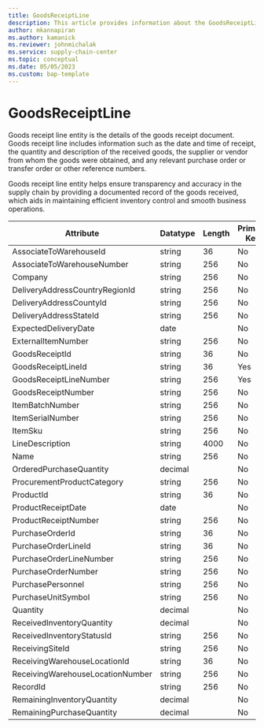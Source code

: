 ```yaml
---
title: GoodsReceiptLine
description: This article provides information about the GoodsReceiptLine entity.
author: mkannapiran
ms.author: kamanick
ms.reviewer: johnmichalak
ms.service: supply-chain-center
ms.topic: conceptual
ms.date: 05/05/2023
ms.custom: bap-template
---
```


# **GoodsReceiptLine**

Goods receipt line entity is the details of the goods receipt document. Goods receipt line includes information such as the date and time of receipt, the quantity and description of the received goods, the supplier or vendor from whom the goods were obtained, and any relevant purchase order or transfer order or other reference numbers.

Goods receipt line entity helps ensure transparency and accuracy in the supply chain by providing a documented record of the goods received, which aids in maintaining efficient inventory control and smooth business operations.
 

|	Attribute	|	Datatype	|	Length	|	Primary Key	|	Description	|
|---------------|--------|------|----------|-----------|
|	AssociateToWarehouseId	|	string	|	36	|	No	|	#N/A	|
|	AssociateToWarehouseNumber	|	string	|	256	|	No	|	#N/A	|
|	Company	|	string	|	256	|	No	|	#N/A	|
|	DeliveryAddressCountryRegionId	|	string	|	256	|	No	|	#N/A	|
|	DeliveryAddressCountyId	|	string	|	256	|	No	|	#N/A	|
|	DeliveryAddressStateId	|	string	|	256	|	No	|	#N/A	|
|	ExpectedDeliveryDate	|	date	|		|	No	|	#N/A	|
|	ExternalItemNumber	|	string	|	256	|	No	|	#N/A	|
|	GoodsReceiptId	|	string	|	36	|	No	|	#N/A	|
|	GoodsReceiptLineId	|	string	|	36	|	Yes	|	#N/A	|
|	GoodsReceiptLineNumber	|	string	|	256	|	Yes	|	#N/A	|
|	GoodsReceiptNumber	|	string	|	256	|	No	|	#N/A	|
|	ItemBatchNumber	|	string	|	256	|	No	|	#N/A	|
|	ItemSerialNumber	|	string	|	256	|	No	|	#N/A	|
|	ItemSku	|	string	|	256	|	No	|	#N/A	|
|	LineDescription	|	string	|	4000	|	No	|	#N/A	|
|	Name	|	string	|	256	|	No	|	#N/A	|
|	OrderedPurchaseQuantity	|	decimal	|		|	No	|	#N/A	|
|	ProcurementProductCategory	|	string	|	256	|	No	|	#N/A	|
|	ProductId	|	string	|	36	|	No	|	#N/A	|
|	ProductReceiptDate	|	date	|		|	No	|	#N/A	|
|	ProductReceiptNumber	|	string	|	256	|	No	|	#N/A	|
|	PurchaseOrderId	|	string	|	36	|	No	|	#N/A	|
|	PurchaseOrderLineId	|	string	|	36	|	No	|	#N/A	|
|	PurchaseOrderLineNumber	|	string	|	256	|	No	|	#N/A	|
|	PurchaseOrderNumber	|	string	|	256	|	No	|	#N/A	|
|	PurchasePersonnel	|	string	|	256	|	No	|	#N/A	|
|	PurchaseUnitSymbol	|	string	|	256	|	No	|	#N/A	|
|	Quantity	|	decimal	|		|	No	|	#N/A	|
|	ReceivedInventoryQuantity	|	decimal	|		|	No	|	#N/A	|
|	ReceivedInventoryStatusId	|	string	|	256	|	No	|	#N/A	|
|	ReceivingSiteId	|	string	|	256	|	No	|	#N/A	|
|	ReceivingWarehouseLocationId	|	string	|	36	|	No	|	#N/A	|
|	ReceivingWarehouseLocationNumber	|	string	|	256	|	No	|	#N/A	|
|	RecordId	|	string	|	256	|	No	|	#N/A	|
|	RemainingInventoryQuantity	|	decimal	|		|	No	|	#N/A	|
|	RemainingPurchaseQuantity	|	decimal	|		|	No	|	#N/A	|
